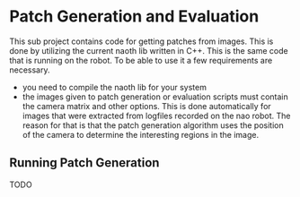 # Patch Generation and Evaluation

This sub project contains code for getting patches from images. This is done by utilizing the current naoth lib written in C++. This is the same code that is running on the robot. To be able to use it a few requirements are necessary.

- you need to compile the naoth lib for your system
- the images given to patch generation or evaluation scripts must contain the camera matrix and other options. This is done automatically for images that were extracted from logfiles recorded on the nao robot. The reason for that is that the patch generation algorithm uses the position of the camera to determine the interesting regions in the image.

## Running Patch Generation
TODO